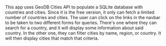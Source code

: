 This app uses GeoDB Cities API to populate a SQLite database with countries and cities.
Since it is the free version, it only can fetch a limited number of countries and cities.
The user can click on the links in the navbar to be taken to two different forms for queries.
There's one where they can search for a country, and it will display some information about said country.
In the other one, they can filter cities by name, region, or country. It will then display cities that match that criteria.
